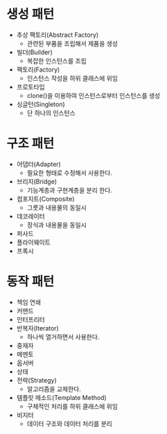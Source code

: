 
# 생성 패턴
+ 추상 팩토리(Abstract Factory)
	+ 관련된 부품을 조립해서 제품을 생성 
+ 빌더(Builder)
	+ 복잡한 인스턴스를 조립 
+ 팩토리(Factory)
	+ 인스턴스 작성을 하위 클래스에 위임 
+ 프로토타입 
	+ clone()을 이용하여 인스턴스로부터 인스턴스를 생성 
+ 싱글턴(Singleton)
	+ 단 하나의 인스턴스 

# 구조 패턴
+ 어댑터(Adapter)
	+ 필요한 형태로 수정해서 사용한다. 
+ 브리지(Bridge)
	+ 기능계층과 구현계층을 분리 한다. 
+ 컴포지트(Composite)
	+ 그릇과 내용물의 동일시 
+ 데코레이터 
	+ 장식과 내용물을 동일시 
+ 퍼사드 
+ 플라이웨이트 
+ 프록시

# 동작 패턴	
+ 책임 연쇄 
+ 커맨드 
+ 인터프리터 
+ 반복자(Iterator) 
	+ 하나씩 열거하면서 사용한다. 
+ 중재자 
+ 메멘토 
+ 옵서버 
+ 상태 
+ 전략(Strategy)
	+ 알고리즘을 교체한다. 
+ 템플릿 메소드(Template Method)
	+ 구체적인 처리를 하위 클래스에 위임
+ 비지터
	+ 데이터 구조와 데이터 처리를 분리 